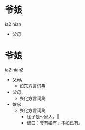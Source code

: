 # 爷娘
ia2 nian
- 父母

# 爷娘
ia2 nian2
+ 父母。
  * 如东方言词典
+ 父母。
  * 兴化方言词典
+ 娘家
  * 兴化方言词典
    - 侄子是～家人。‖
    - 谚曰：爷有娘有，不如已有。

